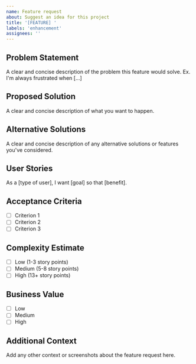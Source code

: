 ```yaml
---
name: Feature request
about: Suggest an idea for this project
title: '[FEATURE] '
labels: 'enhancement'
assignees: ''
---
```


## Problem Statement
A clear and concise description of the problem this feature would solve. Ex. I'm always frustrated when [...]

## Proposed Solution
A clear and concise description of what you want to happen.

## Alternative Solutions
A clear and concise description of any alternative solutions or features you've considered.

## User Stories
As a [type of user], I want [goal] so that [benefit].

## Acceptance Criteria
- [ ] Criterion 1
- [ ] Criterion 2
- [ ] Criterion 3

## Complexity Estimate
- [ ] Low (1-3 story points)
- [ ] Medium (5-8 story points)
- [ ] High (13+ story points)

## Business Value
- [ ] Low
- [ ] Medium
- [ ] High

## Additional Context
Add any other context or screenshots about the feature request here.